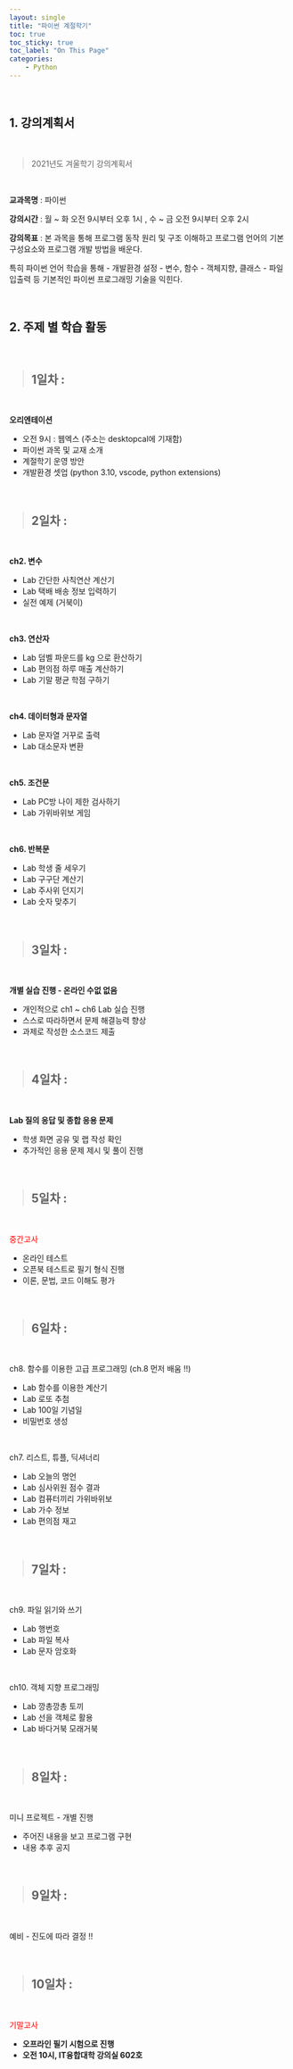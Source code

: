 ```yaml
---
layout: single
title: "파이썬 계절학기"
toc: true
toc_sticky: true
toc_label: "On This Page"
categories:
    - Python
---
```


<br>

## 1. 강의계획서

<br>

> 2021년도 겨울학기 강의계획서

<br>

__교과목명__ : 파이썬

__강의시간__ : 월 ~ 화 오전 9시부터 오후 1시 , 수 ~ 금 오전 9시부터 오후 2시

__강의목표__ : 본 과목을 통해 프로그램 동작 원리 및 구조 이해하고 프로그램 언어의 기본 구성요소와 프로그램 개발 방법을 배운다. <br>

특히 파이썬 언어 학습을 통해 - 개발환경 설정 - 변수, 함수 - 객체지향, 클래스 - 파일 입출력 등 기본적인 파이썬 프로그래밍 기술을 익힌다. <br>

<br>

## 2. 주제 별 학습 활동

<br>

 > ## 1일차 : <br>

 <br>

 **오리엔테이션**
 - 오전 9시 : 웹엑스 (주소는 desktopcal에 기재함)
 - 파이썬 과목 및 교재 소개
 - 계절학기 운영 방안
 - 개발환경 셋업 (python 3.10, vscode, python extensions)

<br>

> ## 2일차 : <br>

<br>

**ch2. 변수**
- Lab 간단한 사칙연산 계산기
- Lab 택배 배송 정보 입력하기
- 실전 예제 (거북이)

<br>

**ch3. 연산자**
- Lab 덤벨 파운드를 kg 으로 환산하기
- Lab 편의점 하루 매출 계산하기
- Lab 기말 평균 학점 구하기

<br>

**ch4. 데이터형과 문자열**
- Lab 문자열 거꾸로 출력
- Lab 대소문자 변환

<br> 

**ch5. 조건문**
- Lab PC방 나이 제한 검사하기
- Lab 가위바위보 게임

<br>

**ch6. 반복문**
- Lab 학생 줄 세우기
- Lab 구구단 계산기
- Lab 주사위 던지기 
- Lab 숫자 맞추기

<br>

> ## 3일차 :

<br>

**개별 실습 진행 - 온라인 수없 없음**

- 개인적으로 ch1 ~ ch6 Lab 실습 진행
- 스스로 따라하면서 문제 해결능력 향상
- 과제로 작성한 소스코드 제출 

<br>

> ## 4일차 : 

<br> 

**Lab 질의 응답 및 종합 응용 문제**

- 학생 화면 공유 및 랩 작성 확인
- 추가적인 응용 문제 제시 및 풀이 진행

<br>

> ## 5일차 : 

<br>

<font color = 'red'> 중간고사 </font>

- 온라인 테스트
- 오픈북 테스트로 필기 형식 진행
- 이론, 문법, 코드 이해도 평가

<br> 

> ## 6일차 :

<br> 

ch8. 함수를 이용한 고급 프로그래밍 (ch.8 먼저 배움 !!)

- Lab 함수를 이용한 계산기
- Lab 로또 추첨
- Lab 100일 기념일
- 비밀번호 생성

<br>

ch7. 리스트, 튜플, 딕셔너리

- Lab 오늘의 명언
- Lab 심사위원 점수 결과
- Lab 컴퓨터끼리 가위바위보
- Lab 가수 정보
- Lab 편의점 재고

<br>

> ## 7일차 : 

<br>

ch9. 파일 읽기와 쓰기

- Lab 행번호
- Lab 파일 복사
- Lab 문자 암호화

<br> 

ch10. 객체 지향 프로그래밍

- Lab 깡총깡총 토끼
- Lab 선을 객체로 활용
- Lab 바다거북 모래거북

<br> 

> ## 8일차 : 

<br>

미니 프로젝트 - 개별 진행

- 주어진 내용을 보고 프로그램 구현
- 내용 추후 공지

<br>

> ## 9일차 : 

<br>

예비 - 진도에 따라 결정 !!

<br> 

> ## 10일차 :

<br>

<font color = 'red'> 기말고사 </font>

- **오프라인 필기 시험으로 진행**
- **오전 10시, IT융합대학 강의실 602호**